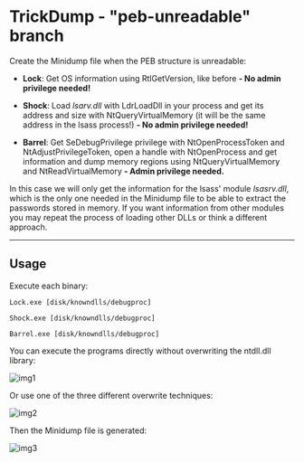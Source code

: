 # TrickDump - "peb-unreadable" branch

Create the Minidump file when the PEB structure is unreadable:

- **Lock**: Get OS information using RtlGetVersion, like before **- No admin privilege needed!**

- **Shock**: Load *lsarv.dll* with LdrLoadDll in your process and get its address and size with NtQueryVirtualMemory (it will be the same address in the lsass process!) **- No admin privilege needed!**

- **Barrel**:  Get SeDebugPrivilege privilege with NtOpenProcessToken and NtAdjustPrivilegeToken, open a handle with NtOpenProcess and get information and dump memory regions using NtQueryVirtualMemory and NtReadVirtualMemory  **- Admin privilege needed.**


In this case we will only get the information for the lsass' module *lsasrv.dll*, which is the only one needed in the Minidump file to be able to extract the passwords stored in memory. If you want information from other modules you may repeat the process of loading other DLLs or think a different approach.

-------------------------

## Usage

Execute each binary:

```
Lock.exe [disk/knowndlls/debugproc]
```

```
Shock.exe [disk/knowndlls/debugproc]
```

```
Barrel.exe [disk/knowndlls/debugproc]
```

You can execute the programs directly without overwriting the ntdll.dll library:

![img1](https://raw.githubusercontent.com/ricardojoserf/ricardojoserf.github.io/master/images/trickdump/Screenshot_peb1.png)

Or use one of the three different overwrite techniques:

![img2](https://raw.githubusercontent.com/ricardojoserf/ricardojoserf.github.io/master/images/trickdump/Screenshot_peb2.png)

Then the Minidump file is generated:

![img3](https://raw.githubusercontent.com/ricardojoserf/ricardojoserf.github.io/master/images/trickdump/Screenshot_peb3.png)
